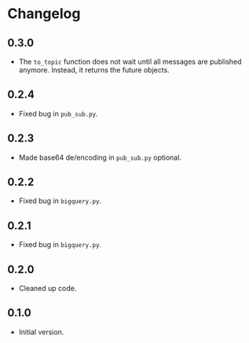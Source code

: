 # Changelog

## 0.3.0

- The `to_topic` function does not wait until all messages are published anymore. Instead, it returns the future objects.

## 0.2.4

- Fixed bug in `pub_sub.py`.

## 0.2.3

- Made base64 de/encoding in `pub_sub.py` optional.

## 0.2.2

- Fixed bug in `bigquery.py`.

## 0.2.1

- Fixed bug in `bigquery.py`.

## 0.2.0

- Cleaned up code.

## 0.1.0

- Initial version.

